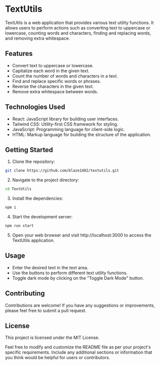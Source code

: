 # TextUtils

TextUtils is a web application that provides various text utility functions. It allows users to perform actions such as converting text to uppercase or lowercase, counting words and characters, finding and replacing words, and removing extra whitespace.

## Features

- Convert text to uppercase or lowercase.
- Capitalize each word in the given text.
- Count the number of words and characters in a text.
- Find and replace specific words or phrases.
- Reverse the characters in the given text.
- Remove extra whitespace between words.


## Technologies Used

- React: JavaScript library for building user interfaces.
- Tailwind CSS: Utility-first CSS framework for styling.
- JavaScript: Programming language for client-side logic.
- HTML: Markup language for building the structure of the application.

## Getting Started

1. Clone the repository:

```bash
git clone https://github.com/blaze1402/textutils.git
```
2. Navigate to the project directory:

```bash
cd TextUtils
```

3. Install the dependencies:

```bash
npm i
```
4. Start the development server:

```bash
npm run start
```
5. Open your web browser and visit http://localhost:3000 to access the TextUtils application.

## Usage

- Enter the desired text in the text area.
- Use the buttons to perform different text utility functions.
- Toggle dark mode by clicking on the "Toggle Dark Mode" button.

## Contributing

Contributions are welcome! If you have any suggestions or improvements, please feel free to submit a pull request.

## License
This project is licensed under the MIT License.

Feel free to modify and customize the README file as per your project's specific requirements. Include any additional sections or information that you think would be helpful for users or contributors.
